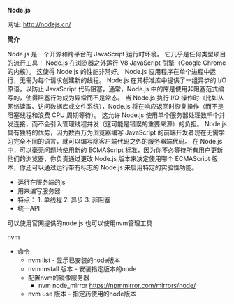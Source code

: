 **Node.js**

网址: http://nodejs.cn/

**简介**

Node.js 是一个开源和跨平台的 JavaScript 运行时环境。 它几乎是任何类型项目的流行工具！
Node.js 在浏览器之外运行 V8 JavaScript 引擎（Google Chrome 的内核）。 这使得 Node.js 的性能非常好。
Node.js 应用程序在单个进程中运行，无需为每个请求创建新的线程。 Node.js 在其标准库中提供了一组异步的 I/O 原语，以防止 JavaScript 代码阻塞，通常，Node.js 中的库是使用非阻塞范式编写的，使得阻塞行为成为异常而不是常态。
当 Node.js 执行 I/O 操作时（比如从网络读取、访问数据库或文件系统），Node.js 将在响应返回时恢复操作（而不是阻塞线程和浪费 CPU 周期等待）。
这允许 Node.js 使用单个服务器处理数千个并发连接，而不会引入管理线程并发（这可能是错误的重要来源）的负担。
Node.js 具有独特的优势，因为数百万为浏览器编写 JavaScript 的前端开发者现在无需学习完全不同的语言，就可以编写除客户端代码之外的服务器端代码。
在 Node.js 中，可以毫无问题地使用新的 ECMAScript 标准，因为你不必等待所有用户更新他们的浏览器，你负责通过更改 Node.js 版本来决定使用哪个 ECMAScript 版本，你还可以通过运行带有标志的 Node.js 来启用特定的实验性功能。

- 运行在服务端的js
- 用来编写服务器
- 特点： 1. 单线程 2. 异步 3. 非阻塞
- 统一API

可以使用官网提供的node.js 也可以使用nvm管理工具

nvm

- 命令
  - nvm list - 显示已安装的node版本
  - nvm install 版本 - 安装指定版本的node
  - 配置nvm的镜像服务器
    - nvm node_mirror https://npmmirror.com/mirrors/node/
  - nvm use 版本 - 指定药使用的node版本

